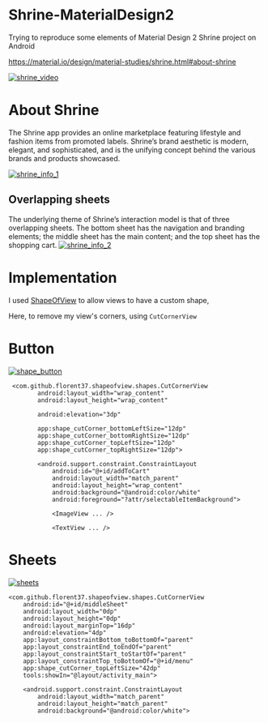 # Shrine-MaterialDesign2

Trying to reproduce some elements of Material Design 2 Shrine project on Android

https://material.io/design/material-studies/shrine.html#about-shrine

[![shrine_video](https://raw.githubusercontent.com/florent37/Shrine-MaterialDesign2/master/medias/shrine_video.gif)](https://github.com/florent37/Shrine-MaterialDesign2)

# About Shrine

The Shrine app provides an online marketplace featuring lifestyle and fashion items from promoted labels. Shrine’s brand aesthetic is modern, elegant, and sophisticated, and is the unifying concept behind the various brands and products showcased.

[![shrine_info_1](https://raw.githubusercontent.com/florent37/Shrine-MaterialDesign2/master/medias/shrine_info_1.png)](https://github.com/florent37/Shrine-MaterialDesign2)

## Overlapping sheets

The underlying theme of Shrine’s interaction model is that of three overlapping sheets. The bottom sheet has the navigation and branding elements; the middle sheet has the main content; and the top sheet has the shopping cart.
[![shrine_info_2](https://raw.githubusercontent.com/florent37/Shrine-MaterialDesign2/master/medias/shrine_info_2.png)](https://github.com/florent37/Shrine-MaterialDesign2)

# Implementation

I used [ShapeOfView](https://github.com/florent37/ShapeOfView) to allow views to have a custom shape,

Here, to remove my view's corners, using `CutCornerView`

# Button

[![shape_button](https://raw.githubusercontent.com/florent37/Shrine-MaterialDesign2/master/medias/shape_button.png)](https://github.com/florent37/Shrine-MaterialDesign2)

```
 <com.github.florent37.shapeofview.shapes.CutCornerView
        android:layout_width="wrap_content"
        android:layout_height="wrap_content"
        
        android:elevation="3dp"
        
        app:shape_cutCorner_bottomLeftSize="12dp"
        app:shape_cutCorner_bottomRightSize="12dp"
        app:shape_cutCorner_topLeftSize="12dp"
        app:shape_cutCorner_topRightSize="12dp">

        <android.support.constraint.ConstraintLayout
            android:id="@+id/addToCart"
            android:layout_width="match_parent"
            android:layout_height="wrap_content"
            android:background="@android:color/white"
            android:foreground="?attr/selectableItemBackground">
            
            <ImageView ... />
            
            <TextView ... />
```

# Sheets

[![sheets](https://raw.githubusercontent.com/florent37/Shrine-MaterialDesign2/master/medias/shape_button.png)](https://github.com/florent37/Shrine-MaterialDesign2)

```
<com.github.florent37.shapeofview.shapes.CutCornerView
    android:id="@+id/middleSheet"
    android:layout_width="0dp"
    android:layout_height="0dp"
    android:layout_marginTop="16dp"
    android:elevation="4dp"
    app:layout_constraintBottom_toBottomOf="parent"
    app:layout_constraintEnd_toEndOf="parent"
    app:layout_constraintStart_toStartOf="parent"
    app:layout_constraintTop_toBottomOf="@+id/menu"
    app:shape_cutCorner_topLeftSize="42dp"
    tools:showIn="@layout/activity_main">

    <android.support.constraint.ConstraintLayout
        android:layout_width="match_parent"
        android:layout_height="match_parent"
        android:background="@android:color/white">

```


